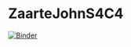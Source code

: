 # ZaarteJohnS4C4

[![Binder](https://mybinder.org/badge_logo.svg)](https://mybinder.org/v2/gh/johnzg/ZarateJohnS4C4.git/master)
